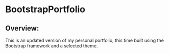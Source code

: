 # BootstrapPortfolio

## Overview:

This is an updated version of my personal portfolio, this time built using the Bootstrap framework and a selected theme.
